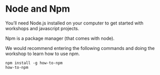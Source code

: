# Node and Npm

You’ll need Node.js installed on your computer to get started with workshops and javascript projects.

Npm is a package manager (that comes with node).

We would recommend entering the following commands and doing the workshop to learn how to use npm.

```
npm install -g how-to-npm
how-to-npm
```


